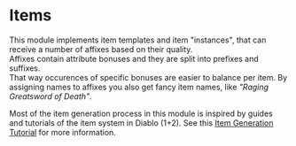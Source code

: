 # Items

This module implements item templates and item "instances", that can receive
a number of affixes based on their quality.<br>
Affixes contain attribute bonuses and they are split into prefixes and suffixes.<br>
That way occurences of specific bonuses are easier to balance per item.
By assigning names to affixes you also get fancy item names, like
*"Raging Greatsword of Death"*.

Most of the item generation process in this module is inspired by guides and tutorials of the item
system in Diablo (1+2).
See this [Item Generation Tutorial](https://diablo2.diablowiki.net/Item_Generation_Tutorial) for more information.
